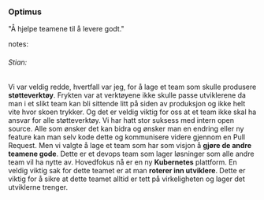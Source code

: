 ### Optimus

"Å hjelpe teamene til å levere godt."



notes:
###### Stian: 

Vi var veldig redde, hvertfall var jeg,  for å lage et team som skulle produsere **støtteverktøy**. Frykten var at verktøyene ikke skulle passe utviklerene da man i et slikt team kan bli sittende litt på siden av produksjon og ikke helt vite hvor skoen trykker.  Og det er veldig viktig for oss at et team ikke skal ha ansvar for alle støtteverktøy. Vi har hatt stor suksess med intern open source. Alle som ønsker det kan bidra og ønsker man en endring eller ny feature kan man selv kode dette og kommunisere videre gjennom en Pull Request.
Men vi valgte å lage et team som har som visjon å **gjøre de andre teamene gode**. Dette er et devops team som lager løsninger som alle andre team vil ha nytte av. 
Hovedfokus nå er en ny **Kubernetes** plattform. 
En veldig viktig sak for dette teamet er at man **roterer inn utviklere**. Dette er viktig for å sikre at dette teamet alltid er tett på virkeligheten og lager det utviklerne trenger.  


